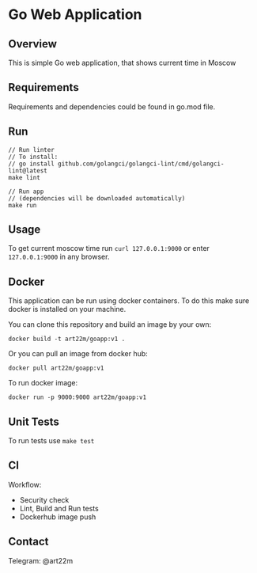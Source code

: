 # Go Web Application

## Overview

This is simple Go web application, that shows current time in Moscow

## Requirements

Requirements and dependencies could be found in go.mod file.

## Run

```
// Run linter
// To install:
// go install github.com/golangci/golangci-lint/cmd/golangci-lint@latest  
make lint

// Run app
// (dependencies will be downloaded automatically)
make run
```

## Usage

To get current moscow time run `curl 127.0.0.1:9000` or enter `127.0.0.1:9000` in any browser.

## Docker

This application can be run using docker containers.
To do this make sure docker is installed on your machine.

You can clone this repository and build an image by your own:

 ```
docker build -t art22m/goapp:v1 .
 ```

Or you can pull an image from docker hub:

 ```
docker pull art22m/goapp:v1
 ```

To run docker image:

 ```
docker run -p 9000:9000 art22m/goapp:v1
 ```

## Unit Tests

To run tests use `make test`

## CI

Workflow:

- Security check
- Lint, Build and Run tests
- Dockerhub image push

## Contact

Telegram: @art22m